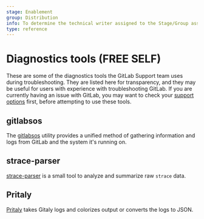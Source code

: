 ```yaml
---
stage: Enablement
group: Distribution
info: To determine the technical writer assigned to the Stage/Group associated with this page, see https://about.gitlab.com/handbook/engineering/ux/technical-writing/#assignments
type: reference
---
```


# Diagnostics tools **(FREE SELF)**

These are some of the diagnostics tools the GitLab Support team uses during troubleshooting.
They are listed here for transparency, and they may be useful for users with experience
with troubleshooting GitLab. If you are currently having an issue with GitLab, you
may want to check your [support options](https://about.gitlab.com/support/) first,
before attempting to use these tools.

## gitlabsos

The [gitlabsos](https://gitlab.com/gitlab-com/support/toolbox/gitlabsos/) utility
provides a unified method of gathering information and logs from GitLab and the system it's
running on.

## strace-parser

[strace-parser](https://gitlab.com/wchandler/strace-parser) is a small tool to analyze
and summarize raw `strace` data.

## Pritaly

[Pritaly](https://gitlab.com/wchandler/pritaly) takes Gitaly logs and colorizes output
or converts the logs to JSON.
